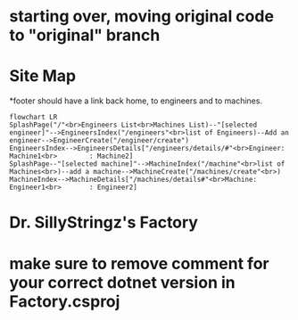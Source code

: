# starting over, moving original code to "original" branch


# Site Map
*footer should have a link back home, to engineers and to machines.
```mermaid
flowchart LR
SplashPage("/"<br>Engineers List<br>Machines List)--"[selected engineer]"-->EngineersIndex("/engineers"<br>list of Engineers)--Add an engineer-->EngineerCreate("/engineer/create") 
EngineersIndex-->EngineersDetails["/engineers/details/#"<br>Engineer: Machine1<br>        : Machine2]
SplashPage--"[selected machine]"-->MachineIndex("/machine"<br>list of Machines<br>)--add a machine-->MachineCreate("/machines/create"<br>)
MachineIndex-->MachineDetails["/machines/details#"<br>Machine: Engineer1<br>       : Engineer2]

```



# Dr. SillyStringz's Factory


# make sure to remove comment for your correct dotnet version in Factory.csproj